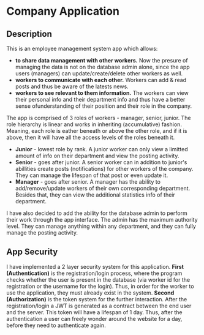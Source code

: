 # Company Application

## Description
This is an employee management system app which allows:
* **to share data management with other workers.** Now the presure of managing the data is not on the database admin alone, since the app users (managers) can update/create/delete other workers as well.
* **workers to communicate with each other.** Workers can add & read posts and thus be aware of the latests news.
* **workers to see relevant to them information.** The workers can view their personal info and their department info and thus have a better sense ofunderstanding of their position and their role in the company.

The app is comprised of 3 roles of workers - manager, senior, junior. The role hierarchy is linear and works in inheriting (accumulative) fashion. Meaning, each role is eather beneath or above the other role, and if it is above, then it will have all the access levels of the roles beneath it.

* **Junior** - lowest role by rank. A junior worker can only view a limitted amount of info on their department and view the posting activity.
* **Senior** - goes after junior. A senior worker can in addition to junior's abillities create posts (notifications) for other workers of the company. They can manage the lifespan of that post or even update it.
* **Manager** - goes after senior. A manager has the ability to add/remove/update workers of their own corresponding department. Besides that, they can view the additional statistics info of their department.

I have also decided to add the ability for the database admin to perform their work through the app interface. The admin has the maximum authority level. They can manage anything within any department, and they can fully manage the posting activity. 

## App Security
I have implemented a 2 layer security system for this application.
**First (Authentication)** is the registration/login process, where the program checks whether the user is present in the database (via worker id for the registration or the username for the login). Thus, in order for the worker to use the application, they must already exist in the system.
**Second (Authorization)** is the token system for the further interaction. After the registration/login a JWT is generated as a contract between the end user and the server. This token will have a lifespan of 1 day. Thus, after the authentication a user can freely wonder around the website for a day, before they need to authenticate again.
